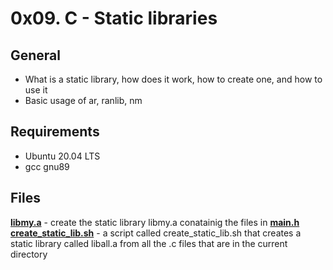 # 0x09. C - Static libraries
## General
- What is a static library, how does it work, how to create one, and how to use it  
- Basic usage of ar, ranlib, nm  
## Requirements
- Ubuntu 20.04 LTS
- gcc gnu89
## Files
**[libmy.a](libmy.a)** - create the static library libmy.a conatainig the files in **[main.h](main.h)**  
**[create_static_lib.sh](create_static_lib.sh)** - a script called create_static_lib.sh that creates a static library called liball.a from all the .c files that are in the current directory  
